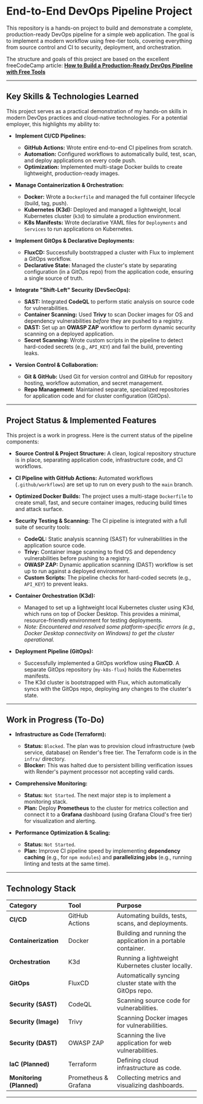 # End-to-End DevOps Pipeline Project

This repository is a hands-on project to build and demonstrate a complete, production-ready DevOps pipeline for a simple web application. The goal is to implement a modern workflow using free-tier tools, covering everything from source control and CI to security, deployment, and orchestration.

The structure and goals of this project are based on the excellent freeCodeCamp article:
[**How to Build a Production-Ready DevOps Pipeline with Free Tools**](https://www.freecodecamp.org/news/how-to-build-a-production-ready-devops-pipeline-with-free-tools/)

---

## Key Skills & Technologies Learned

This project serves as a practical demonstration of my hands-on skills in modern DevOps practices and cloud-native technologies. For a potential employer, this highlights my ability to:

* **Implement CI/CD Pipelines:**
    * **GitHub Actions:** Wrote entire end-to-end CI pipelines from scratch.
    * **Automation:** Configured workflows to automatically build, test, scan, and deploy applications on every code push.
    * **Optimization:** Implemented multi-stage Docker builds to create lightweight, production-ready images.

* **Manage Containerization & Orchestration:**
    * **Docker:** Wrote a `Dockerfile` and managed the full container lifecycle (build, tag, push).
    * **Kubernetes (K3d):** Deployed and managed a lightweight, local Kubernetes cluster (`k3d`) to simulate a production environment.
    * **K8s Manifests:** Wrote declarative YAML files for `Deployments` and `Services` to run applications on Kubernetes.

* **Implement GitOps & Declarative Deployments:**
    * **FluxCD:** Successfully bootstrapped a cluster with Flux to implement a GitOps workflow.
    * **Declarative State:** Managed the cluster's state by separating configuration (in a GitOps repo) from the application code, ensuring a single source of truth.

* **Integrate "Shift-Left" Security (DevSecOps):**
    * **SAST:** Integrated **CodeQL** to perform static analysis on source code for vulnerabilities.
    * **Container Scanning:** Used **Trivy** to scan Docker images for OS and dependency vulnerabilities *before* they are pushed to a registry.
    * **DAST:** Set up an **OWASP ZAP** workflow to perform dynamic security scanning on a deployed application.
    * **Secret Scanning:** Wrote custom scripts in the pipeline to detect hard-coded secrets (e.g., `API_KEY`) and fail the build, preventing leaks.

* **Version Control & Collaboration:**
    * **Git & GitHub:** Used Git for version control and GitHub for repository hosting, workflow automation, and secret management.
    * **Repo Management:** Maintained separate, specialized repositories for application code and for cluster configuration (GitOps).

---

## Project Status & Implemented Features

This project is a work in progress. Here is the current status of the pipeline components:

* **Source Control & Project Structure:** A clean, logical repository structure is in place, separating application code, infrastructure code, and CI workflows.

* **CI Pipeline with GitHub Actions:** Automated workflows (`.github/workflows`) are set up to run on every push to the `main` branch.

* **Optimized Docker Builds:** The project uses a multi-stage `Dockerfile` to create small, fast, and secure container images, reducing build times and attack surface.

* **Security Testing & Scanning:** The CI pipeline is integrated with a full suite of security tools:
    * **CodeQL:** Static analysis scanning (SAST) for vulnerabilities in the application source code.
    * **Trivy:** Container image scanning to find OS and dependency vulnerabilities before pushing to a registry.
    * **OWASP ZAP:** Dynamic application scanning (DAST) workflow is set up to run against a deployed environment.
    * **Custom Scripts:** The pipeline checks for hard-coded secrets (e.g., `API_KEY`) to prevent leaks.

* **Container Orchestration (K3d):**
    * Managed to set up a lightweight local Kubernetes cluster using K3d, which runs on top of Docker Desktop. This provides a minimal, resource-friendly environment for testing deployments.
    * *Note: Encountered and resolved some platform-specific errors (e.g., Docker Desktop connectivity on Windows) to get the cluster operational.*

* **Deployment Pipeline (GitOps):**
    * Successfully implemented a GitOps workflow using **FluxCD**. A separate GitOps repository (`my-k8s-flux`) holds the Kubernetes manifests.
    * The K3d cluster is bootstrapped with Flux, which automatically syncs with the GitOps repo, deploying any changes to the cluster's state.

---

## Work in Progress (To-Do)

* **Infrastructure as Code (Terraform):**
    * **Status:** `Blocked`. The plan was to provision cloud infrastructure (web service, database) on Render's free tier. The Terraform code is in the `infra/` directory.
    * **Blocker:** This was halted due to persistent billing verification issues with Render's payment processor not accepting valid cards.

* **Comprehensive Monitoring:**
    * **Status:** `Not Started`. The next major step is to implement a monitoring stack.
    * **Plan:** Deploy **Prometheus** to the cluster for metrics collection and connect it to a **Grafana** dashboard (using Grafana Cloud's free tier) for visualization and alerting.

* **Performance Optimization & Scaling:**
    * **Status:** `Not Started`.
    * **Plan:** Improve CI pipeline speed by implementing **dependency caching** (e.g., for `npm modules`) and **parallelizing jobs** (e.g., running linting and tests at the same time).

---

## Technology Stack

| Category | Tool | Purpose |
| :--- | :--- | :--- |
| **CI/CD** | GitHub Actions | Automating builds, tests, scans, and deployments. |
| **Containerization** | Docker | Building and running the application in a portable container. |
| **Orchestration** | K3d | Running a lightweight Kubernetes cluster locally. |
| **GitOps** | FluxCD | Automatically syncing cluster state with the GitOps repo. |
| **Security (SAST)** | CodeQL | Scanning source code for vulnerabilities. |
| **Security (Image)** | Trivy | Scanning Docker images for vulnerabilities. |
| **Security (DAST)** | OWASP ZAP | Scanning the live application for web vulnerabilities. |
| **IaC (Planned)** | Terraform | Defining cloud infrastructure as code. |
| **Monitoring (Planned)** | Prometheus & Grafana | Collecting metrics and visualizing dashboards. |

---
